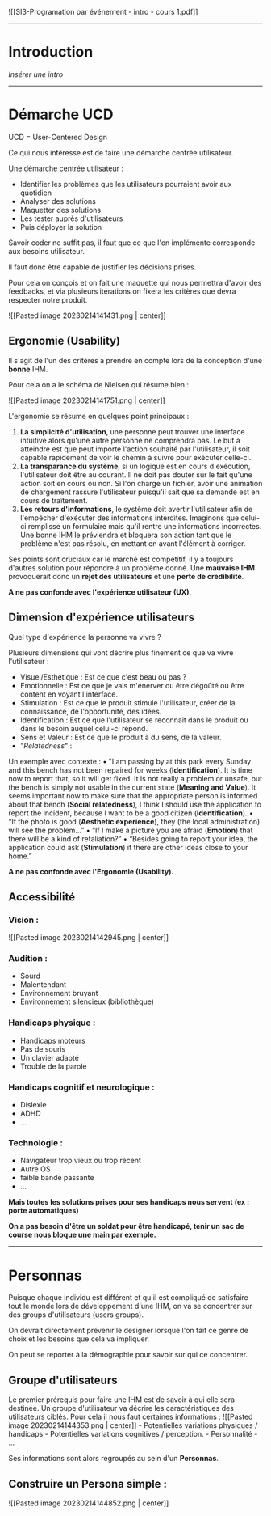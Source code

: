 
![[SI3-Programation par événement - intro - cours 1.pdf]]

---
# Introduction

*Insérer une intro*

---

# Démarche UCD

UCD = User-Centered Design

Ce qui nous intéresse est de faire une démarche centrée utilisateur.

Une démarche centrée utilisateur :
- Identifier les problèmes que les utilisateurs pourraient avoir aux quotidien
- Analyser des solutions
- Maquetter des solutions
- Les tester auprès d'utilisateurs
- Puis déployer la solution

Savoir coder ne suffit pas, il faut que ce que l'on implémente corresponde aux besoins utilisateur.

Il faut donc être capable de justifier les décisions prises.

Pour cela on conçois et on fait une maquette qui nous permettra d'avoir des feedbacks, et via plusieurs itérations on fixera les critères que devra respecter notre produit.


![[Pasted image 20230214141431.png | center]]

## Ergonomie (Usability)

Il s'agit de l'un des critères à prendre en compte lors de la conception d'une **bonne** IHM.

Pour cela on a le schéma de Nielsen qui résume bien :

![[Pasted image 20230214141751.png | center]]

L'ergonomie se résume en quelques point principaux :
1. **La simplicité d'utilisation**, une personne peut trouver une interface intuitive alors qu'une autre personne ne comprendra pas. Le but à atteindre est que peut importe l'action souhaité par l'utilisateur, il soit capable rapidement de voir le chemin à suivre pour exécuter celle-ci.
2. **La transparance du système**, si un logique est en cours d'exécution, l'utilisateur doit être au courant. Il ne doit pas douter sur le fait qu'une action soit en cours ou non. Si l'on charge un fichier, avoir une animation de chargement rassure l'utilisateur puisqu'il sait que sa demande est en cours de traîtement.
3. **Les retours d'informations**, le système doit avertir l'utilisateur afin de l'empêcher d'exécuter des informations interdites. Imaginons que celui-ci remplisse un formulaire mais qu'il rentre une informations incorrectes. Une bonne IHM le préviendra et bloquera son action tant que le problème n'est pas résolu, en mettant en avant l'élément à corriger.

Ses points sont cruciaux car le marché est compétitif, il y a toujours d'autres solution pour répondre à un problème donné. Une **mauvaise IHM** provoquerait donc un **rejet des utilisateurs** et une **perte de crédibilité**.

**A ne pas confonde avec l'expérience utilisateur (UX)**.

## Dimension d'expérience utilisateurs

Quel type d'expérience la personne va vivre ?

Plusieurs dimensions qui vont décrire plus finement ce que va vivre l'utilisateur :
- Visuel/Esthétique : Est ce que c'est beau ou pas ?
- Emotionnelle : Est ce que je vais m'énerver ou être dégoûté ou être content en voyant l'interface.
- Stimulation : Est ce que le produit stimule l'utilisateur, créer de la connaissance, de l'opportunité, des idées.
-  Identification : Est ce que l'utilisateur se reconnait dans le produit ou dans le besoin auquel celui-ci répond.
- Sens et Valeur : Est ce que le produit à du sens, de la valeur.
- "*Relatedness*" :

Un exemple avec contexte :
• "I am passing by at this park every Sunday and this bench has not been repaired for weeks (**Identification**). It is time now to report that, so it will get fixed. It is not really a problem or unsafe, but the bench is simply not usable in the current state (**Meaning and Value**). It seems important now to make sure that the appropriate person is informed about that bench (**Social relatedness**), I think I should use the application to report the incident, because I want to be a good citizen (**Identification**). 
• “If the photo is good (**Aesthetic experience**), they (the local administration) will see the problem…” 
• “If I make a picture you are afraid (**Emotion**) that there will be a kind of retaliation?” 
• “Besides going to report your idea, the application could ask (**Stimulation**) if there are other ideas close to your home.”

**A ne pas confonde avec l'Ergonomie (Usability).**

## Accessibilité

### Vision :
![[Pasted image 20230214142945.png | center]]

### Audition :
- Sourd
- Malentendant
- Environnement bruyant
- Environnement silencieux (bibliothèque)

### Handicaps physique :
- Handicaps moteurs
- Pas de souris
- Un clavier adapté
- Trouble de la parole

### Handicaps cognitif et neurologique :
- Dislexie
- ADHD
- ...

### Technologie :
- Navigateur trop vieux ou trop récent
- Autre OS
- faible bande passante
- ...

**Mais toutes les solutions prises pour ses handicaps nous servent (ex : porte automatiques)**

**On a pas besoin d'être un soldat pour être handicapé, tenir un sac de course nous bloque une main par exemple.**

---
# Personnas

Puisque chaque individu est différent et qu'il est compliqué de satisfaire tout le monde lors de développement d'une IHM, on va se concentrer sur des groups d'utilisateurs (users groups).

On devrait directement prévenir le designer lorsque l'on fait ce genre de choix et les besoins que cela va impliquer.

On peut se reporter à la démographie pour savoir sur qui ce concentrer.

## Groupe d'utilisateurs

Le premier prérequis pour faire une IHM est de savoir à qui elle sera destinée.
Un groupe d'utilisateur va décrire les caractéristiques des utilisateurs ciblés.
Pour cela il nous faut certaines informations :
![[Pasted image 20230214144353.png | center]]
			- Potentielles variations physiques / handicaps
			- Potentielles variations cognitives / perception.
			- Personnalité
			- ...

Ses informations sont alors regroupés au sein d'un **Personnas**.

## Construire un Persona simple :

![[Pasted image 20230214144852.png | center]]


